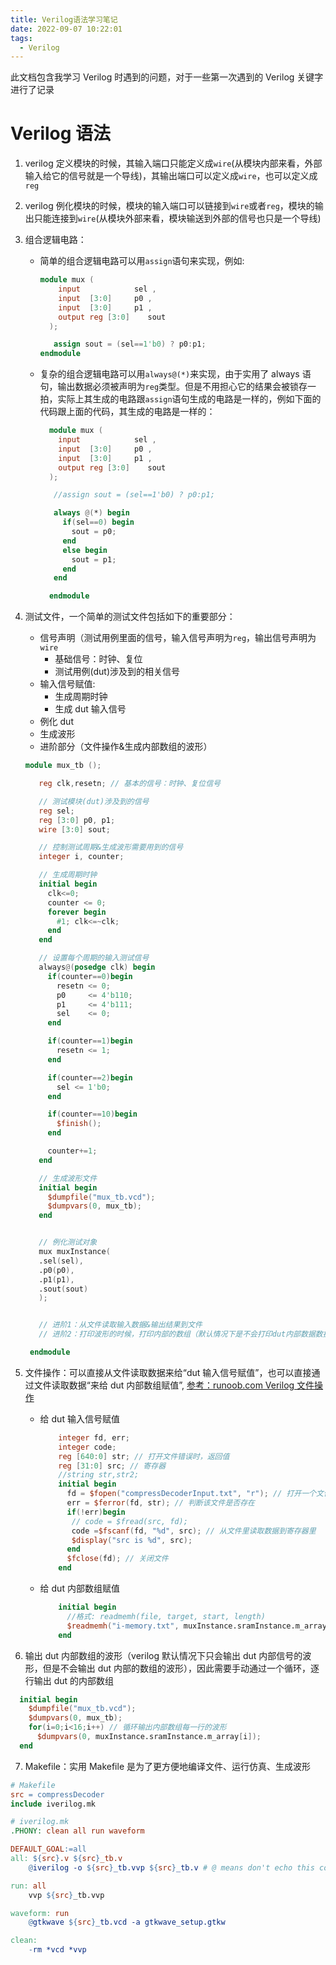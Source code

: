 ```yaml
---
title: Verilog语法学习笔记
date: 2022-09-07 10:22:01
tags:
  - Verilog
---
```


此文档包含我学习 Verilog 时遇到的问题，对于一些第一次遇到的 Verilog 关键字进行了记录

# Verilog 语法

1. verilog 定义模块的时候，其输入端口只能定义成`wire`(从模块内部来看，外部输入给它的信号就是一个导线)，其输出端口可以定义成`wire`，也可以定义成`reg`
2. verilog 例化模块的时候，模块的输入端口可以链接到`wire`或者`reg`，模块的输出只能连接到`wire`(从模块外部来看，模块输送到外部的信号也只是一个导线)
3. 组合逻辑电路：

   - 简单的组合逻辑电路可以用`assign`语句来实现，例如:

     ```verilog
     module mux (
         input            sel ,
         input  [3:0]     p0 ,
         input  [3:0]     p1 ,
         output reg [3:0]    sout
       );

        assign sout = (sel==1'b0) ? p0:p1;
     endmodule
     ```

   - 复杂的组合逻辑电路可以用`always@(*)`来实现，由于实用了 always 语句，输出数据必须被声明为`reg`类型。但是不用担心它的结果会被锁存一拍，实际上其生成的电路跟`assign`语句生成的电路是一样的，例如下面的代码跟上面的代码，其生成的电路是一样的：

     ```verilog
       module mux (
         input            sel ,
         input  [3:0]     p0 ,
         input  [3:0]     p1 ,
         output reg [3:0]    sout
       );

        //assign sout = (sel==1'b0) ? p0:p1;

        always @(*) begin
          if(sel==0) begin
            sout = p0;
          end
          else begin
            sout = p1;
          end
        end

       endmodule
     ```

4. 测试文件，一个简单的测试文件包括如下的重要部分：

   - 信号声明（测试用例里面的信号，输入信号声明为`reg`，输出信号声明为`wire`
     - 基础信号：时钟、复位
     - 测试用例(dut)涉及到的相关信号
   - 输入信号赋值:
     - 生成周期时钟
     - 生成 dut 输入信号
   - 例化 dut
   - 生成波形
   - 进阶部分（文件操作&生成内部数组的波形）

   ```verilog
   module mux_tb ();

      reg clk,resetn; // 基本的信号：时钟、复位信号

      // 测试模块(dut)涉及到的信号
      reg sel;
      reg [3:0] p0, p1;
      wire [3:0] sout;

      // 控制测试周期&生成波形需要用到的信号
      integer i, counter;

      // 生成周期时钟
      initial begin
        clk<=0;
        counter <= 0;
        forever begin
          #1; clk<=~clk;
        end
      end

      // 设置每个周期的输入测试信号
      always@(posedge clk) begin
        if(counter==0)begin
          resetn <= 0;
          p0     <= 4'b110;
          p1     <= 4'b111;
          sel    <= 0;
        end

        if(counter==1)begin
          resetn <= 1;
        end

        if(counter==2)begin
          sel <= 1'b0;
        end

        if(counter==10)begin
          $finish();
        end

        counter+=1;
      end

      // 生成波形文件
      initial begin
        $dumpfile("mux_tb.vcd");
        $dumpvars(0, mux_tb);
      end


      // 例化测试对象
      mux muxInstance(
      .sel(sel),
      .p0(p0),
      .p1(p1),
      .sout(sout)
      );


      // 进阶1：从文件读取输入数据&输出结果到文件
      // 进阶2：打印波形的时候，打印内部的数组（默认情况下是不会打印dut内部数据数据的

    endmodule

   ```

5. 文件操作：可以直接从文件读取数据来给“dut 输入信号赋值”，也可以直接通过文件读取数据“来给 dut 内部数组赋值”, [参考：runoob.com Verilog 文件操作](https://www.runoob.com/w3cnote/verilog2-file.html)
   - 给 dut 输入信号赋值
     ```verilog
         integer fd, err;
         integer code;
         reg [640:0] str; // 打开文件错误时，返回值
         reg [31:0] src; // 寄存器
         //string str,str2;
         initial begin
           fd = $fopen("compressDecoderInput.txt", "r"); // 打开一个文件
           err = $ferror(fd, str); // 判断该文件是否存在
           if(!err)begin
            // code = $fread(src, fd);
            code =$fscanf(fd, "%d", src); // 从文件里读取数据到寄存器里
            $display("src is %d", src);
           end
           $fclose(fd); // 关闭文件
         end
     ```
   - 给 dut 内部数组赋值
     ```verilog
         initial begin
           //格式: readmemh(file, target, start, length)
           $readmemh("i-memory.txt", muxInstance.sramInstance.m_array,0,15);
         end
     ```
6. 输出 dut 内部数组的波形（verilog 默认情况下只会输出 dut 内部信号的波形，但是不会输出 dut 内部的数组的波形），因此需要手动通过一个循环，逐行输出 dut 的内部数组

```verilog
  initial begin
    $dumpfile("mux_tb.vcd");
    $dumpvars(0, mux_tb);
    for(i=0;i<16;i++) // 循环输出内部数组每一行的波形
      $dumpvars(0, muxInstance.sramInstance.m_array[i]);
  end
```

7. Makefile：实用 Makefile 是为了更方便地编译文件、运行仿真、生成波形

```Makefile
# Makefile
src = compressDecoder
include iverilog.mk
```

```Makefile
# iverilog.mk
.PHONY: clean all run waveform

DEFAULT_GOAL:=all
all: ${src}.v ${src}_tb.v
	@iverilog -o ${src}_tb.vvp ${src}_tb.v # @ means don't echo this command to terminal, just run it.

run: all
	vvp ${src}_tb.vvp

waveform: run
	@gtkwave ${src}_tb.vcd -a gtkwave_setup.gtkw

clean:
	-rm *vcd *vvp
```
